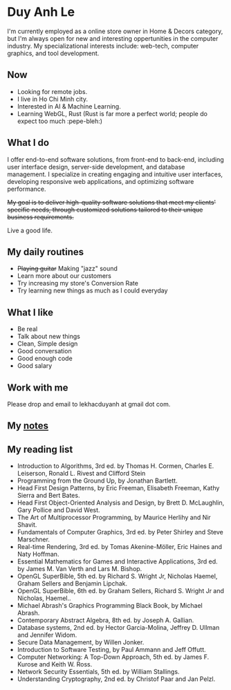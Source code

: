 # Duy Anh Le

I'm currently employed as a online store owner in Home & Decors category, but I'm always open for new and interesting oppertunities in the computer industry.
My specializational interests include: web-tech, computer graphics, and tool development.

## Now

- Looking for remote jobs.
- I live in Ho Chi Minh city.
- Interested in AI & Machine Learning.
- Learning WebGL, Rust (Rust is far more a perfect world; people do expect too much :pepe-bleh:)

## What I do

I offer end-to-end software solutions, from front-end to back-end, including user interface design, server-side development, and database management. I specialize in creating engaging and intuitive user interfaces, developing responsive web applications, and optimizing software performance.

~~My goal is to deliver high-quality software solutions that meet my clients' specific needs, through customized solutions tailored to their unique business requirements.~~

Live a good life.

## My daily routines

- ~~Playing guitar~~ Making "jazz" sound
- Learn more about our customers
- Try increasing my store's Conversion Rate
- Try learning new things as much as I could everyday

## What I like

- Be real
- Talk about new things
- Clean, Simple design
- Good conversation
- Good enough code
- Good salary

## Work with me

Please drop and email to lekhacduyanh at gmail dot com.

## My [notes](https://github.com/0xlkda/notes)

## My reading list
 
- Introduction to Algorithms, 3rd ed. by Thomas H. Cormen, Charles E. Leiserson, Ronald L. Rivest and Clifford Stein
- Programming from the Ground Up, by Jonathan Bartlett.
- Head First Design Patterns, by Eric Freeman, Elisabeth Freeman, Kathy Sierra and Bert Bates.
- Head First Object-Oriented Analysis and Design, by Brett D. McLaughlin, Gary Pollice and David West.
- The Art of Multiprocessor Programming, by Maurice Herlihy and Nir Shavit.
- Fundamentals of Computer Graphics, 3rd ed. by Peter Shirley and Steve Marschner.
- Real-time Rendering, 3rd ed. by Tomas Akenine-Möller, Eric Haines and Naty Hoffman.
- Essential Mathematics for Games and Interactive Applications, 3rd ed. by James M. Van Verth and Lars M. Bishop.
- OpenGL SuperBible, 5th ed. by Richard S. Wright Jr, Nicholas Haemel, Graham Sellers and Benjamin Lipchak.
- OpenGL SuperBible, 6th ed. by Graham Sellers, Richard S. Wright Jr and Nicholas, Haemel..
- Michael Abrash's Graphics Programming Black Book, by Michael Abrash.
- Contemporary Abstract Algebra, 8th ed. by Joseph A. Gallian.
- Database systems, 2nd ed. by Hector Garcia-Molina, Jeffrey D. Ullman and Jennifer Widom.
- Secure Data Management, by Willen Jonker.
- Introduction to Software Testing, by Paul Ammann and Jeff Offutt.
- Computer Networking: A Top-Down Approach, 5th ed. by James F. Kurose and Keith W. Ross.
- Network Security Essentials, 5th ed. by William Stallings.
- Understanding Cryptography, 2nd ed. by Christof Paar and Jan Pelzl.
